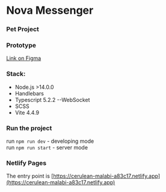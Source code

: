 # Nova Messenger

### Pet Project

### Prototype

[Link on Figma](https://www.figma.com/file/r8BPYI4j22c0pTSvmDuWut/Messenger?node-id=1%3A616&mode=dev "Link on Figma")

### Stack:

- Node.js >14.0.0
- Handlebars
- Typescript 5.2.2
  --WebSocket
- SCSS
- Vite 4.4.9

### Run the project

run `npm run dev` - developing mode <br>
run `npm run start` - server mode

### Netlify Pages

The entry point is [https://cerulean-malabi-a83c17.netlify.app](https://cerulean-malabi-a83c17.netlify.app)

